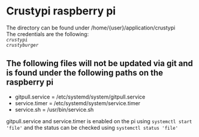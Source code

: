 # Crustypi raspberry pi
The directory can be found under /home/{user}/application/crustypi <br />
The credentials are the following: <br />
*``crustypi``* <br />
*``crustyburger``*

## The following files will not be updated via git and is found under the following paths on the raspberry pi

* gitpull.service = /etc/systemd/system/gitpull.service
* service.timer = /etc/systemd/system/service.timer
* service.sh = /usr/bin/service.sh

gitpull.service and service.timer is enabled on the pi using `systemctl start 'file'` and the status can be checked using `systemctl status 'file'`